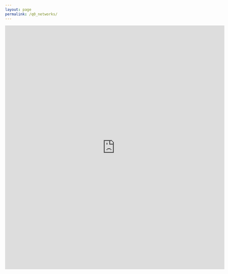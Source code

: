 ```yaml
---
layout: page
permalink: /q0_networks/
---
```

<iframe src="https://docs.google.com/forms/d/e/1FAIpQLScuACOFp5z4pkKT8mqnu0U9nbEzlcx6pd9YzPUhrgWtLrDckw/viewform?embedded=true" width="720" height="800" frameborder="0" marginheight="0" marginwidth="0">Wird geladen...</iframe>
